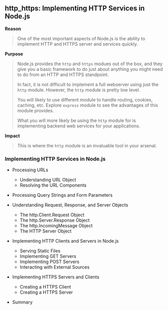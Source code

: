## http_https: Implementing HTTP Services in Node.js

**Reason**
> One of the most important aspects of Node.js is the ability to 
> implement HTTP and HTTPS server and services quickly.

**Purpose**
> Node.js provides the `http` and `https` modues out of the box,
> and they give you a basic framework to do just about anything
> you might need to do from an HTTP and HTTPS standpoint.
>
> In fact, it is not difficult to implement a full webserver using
> just the `http` module. However, the `http` module is pretty 
> low level.
>
> You will likely to use different module to handle routing, 
> cookies, caching, etc. Explore `express` module to see the 
> advantages of this module provides.
>
> What you will more likely be using the `http` module for is 
> implementing backend web services for your applications.

**Impact**
> This is where the `http` module is an invaluable tool in your
> arsenal.

### Implementing HTTP Services in Node.js 

- Processing URLs
  - Understanding URL Object
  - Resolving the URL Components
	
- Processing Query Strings and Form Parameters

- Understanding Request, Response, and Server Objects
  - The http.Client.Request Object
  - The http.Server.Response Object
  - The http.IncomingMessage Object
  - The HTTP Server Object
	
- Implementing HTTP Clients and Servers in Node.js
  - Serving Static Files
  - Implementing GET Servers
  - Implementing POST Servers
  - Interacting with External Sources

- Implementing HTTPS Servers and Clients
  - Creating a HTTPS Client
  - Creating a HTTPS Server

- Summary


